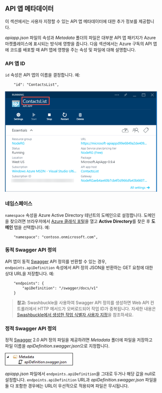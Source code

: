 ## API 앱 메타데이터

이 섹션에서는 사용자 지정할 수 있는 API 앱 메타데이터에 대한 추가 정보를 제공합니다.

*apiapp.json* 파일의 속성과 *Metadata* 폴더의 파일은 대부분 API 앱 패키지가 Azure 마켓플레이스에 표시되는 방식에 영향을 줍니다. 다음 섹션에서는 Azure 구독의 API 앱에 코드를 배포할 때 API 앱에 영향을 주는 속성 및 파일에 대해 설명합니다.

### API 앱 ID 

`id` 속성은 API 앱의 이름을 결정합니다. 예:

		"id": "ContactsList",

![](./media/app-service-api-direct-deploy-metadata/apiappname.png)

### 네임스페이스

`namespace` 속성을 Azure Active Directory 테넌트의 도메인으로 설정합니다. 도메인을 찾으려면 브라우저에서 [Azure 클래식 포털](https://manage.windowsazure.com/)을 열고 **Active Directory**를 찾은 후 **도메인** 탭을 선택합니다. 예:

		"namespace": "contoso.onmicrosoft.com",

### 동적 Swagger API 정의

API 앱이 동적 [Swagger](http://swagger.io/) API 정의를 반환할 수 있는 경우, `endpoints.apiDefinition` 속성에서 API 정의 JSON을 반환하는 GET 요청에 대한 상대 URL을 저장합니다. 예:

		"endpoints": {
		    "apiDefinition": "/swagger/docs/v1"
		}

> **참고:** Swashbuckle을 사용하여 Swagger API 정의를 생성하면 Web API 컨트롤러에서 HTTP 메서드가 오버로드되어 작업 ID가 중복됩니다. 자세한 내용은 [Swashbuckle에서 생성한 작업 식별자 사용자 지정](../article/app-service-api/app-service-api-dotnet-swashbuckle-customize.md)을 참조하세요.
  
### 정적 Swagger API 정의

정적 [Swagger](http://swagger.io/) 2.0 API 정의 파일을 제공하려면 *Metadata* 폴더에 파일을 저장하고 파일 이름을 *apiDefinition.swagger.json*으로 지정합니다.

![](./media/app-service-api-direct-deploy-metadata/apidefinmetadata.png)

*apiapp.json* 파일에서 `endpoints.apiDefinition`을 그대로 두거나 해당 값을 null로 설정합니다. `endpoints.apiDefinition` URL과 *apiDefinition.swagger.json* 파일을 둘 다 포함한 경우에는 URL이 우선적으로 적용되며 파일은 무시됩니다.

<!---HONumber=Oct15_HO3-->